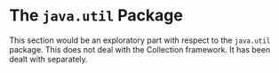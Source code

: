 # The `java.util` Package

This section would be an exploratory part with respect to the `java.util` package. This does not deal with the Collection framework. It has been dealt with separately.

